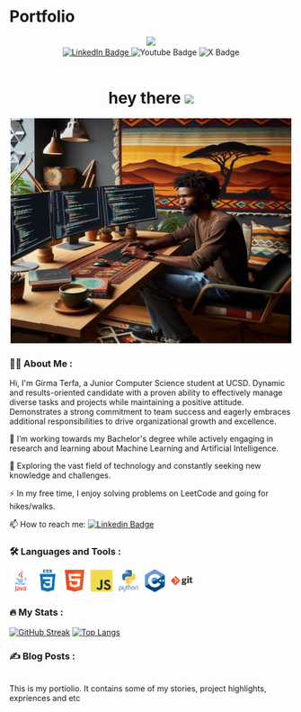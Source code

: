 # Portfolio
<div id="header" align="center">
  <img src="https://media.giphy.com/media/M9gbBd9nbDrOTu1Mqx/giphy.gif" width="100"/>
 <!-- <img src="https://raw.githubusercontent.com/Raymo111/Raymo111/master/intro.gif" -->
</div>


<div id="badges" align="center">
  <a href="https://www.linkedin.com/in/girma-terfa-cs"> 
    <img src="https://img.shields.io/badge/LinkedIn-blue?style=for-the-badge&logo=linkedin&logoColor=white" alt="LinkedIn Badge"/>
  </a>
  <img src="https://img.shields.io/badge/YouTube-red?style=for-the-badge&logo=youtube&logoColor=white" alt="Youtube Badge"/>
  <img src="https://img.shields.io/badge/X-black?style=for-the-badge&logo=x&logoColor=white" alt="X Badge"/>
</div>

<div align=center>
  <img src="https://komarev.com/ghpvc/?username=gir-ma&style=flat-square&color=blue" alt=""/>
</div>

<h1 align="center">
  hey there
  <img src="https://media.giphy.com/media/hvRJCLFzcasrR4ia7z/giphy.gif" width="30px"/>
</h1>
<div align="center">
<img src="myimage2.jpeg"
    width="500" 
  height="400"/>
</div>
<!-- <img src="https://media.giphy.com/media/dWesBcTLavkZuG35MI/giphy.gif" -
  ![image](myimage2.jpeg) -->
 
### :woman_technologist: About Me :
Hi, I'm Girma Terfa, a Junior Computer Science student at UCSD. Dynamic and results-oriented candidate with a proven ability to effectively manage diverse tasks and projects while maintaining a positive attitude. Demonstrates a strong commitment to team success and eagerly embraces additional responsibilities to drive organizational growth and excellence.

🔭 I’m working towards my Bachelor's degree while actively engaging in research and learning about Machine Learning and Artificial Intelligence.

🌱 Exploring the vast field of technology and constantly seeking new knowledge and challenges.

⚡ In my free time, I enjoy solving problems on LeetCode and going for hikes/walks.

📫 How to reach me: [![Linkedin Badge](https://img.shields.io/badge/LinkedIn-blue?style=flat&logo=Linkedin&logoColor=white)]([your-linkedin-url](https://www.linkedin.com/in/girma-terfa-cs))

### :hammer_and_wrench: Languages and Tools :
<div>
  <img src="https://github.com/devicons/devicon/blob/master/icons/java/java-original-wordmark.svg" title="Java" alt="Java" width="40" height="40"/>&nbsp;
  <img src="https://github.com/devicons/devicon/blob/master/icons/css3/css3-plain-wordmark.svg"  title="CSS3" alt="CSS" width="40" height="40"/>&nbsp;
  <img src="https://github.com/devicons/devicon/blob/master/icons/html5/html5-original.svg" title="HTML5" alt="HTML" width="40" height="40"/>&nbsp;
  <img src="https://github.com/devicons/devicon/blob/master/icons/javascript/javascript-original.svg" title="JavaScript" alt="JavaScript" width="40" height="40"/>&nbsp;
  <img src="https://github.com/devicons/devicon/blob/master/icons/python/python-original-wordmark.svg" title="Python" alt="python" width="40" height="40"/>&nbsp;
  <img src="https://github.com/devicons/devicon/blob/master/icons/cplusplus/cplusplus-original.svg" title="Cplusplus" alt="C++" width="40" height="40"/>&nbsp;
  <img src="https://github.com/devicons/devicon/blob/master/icons/git/git-original-wordmark.svg" title="Git" **alt="Git" width="40" height="40"/>
</div>

### :fire: My Stats :
[![GitHub Streak](http://github-readme-streak-stats.herokuapp.com?user=gir-ma&theme=dark&background=000000)](https://git.io/streak-stats)
[![Top Langs](https://github-readme-stats.vercel.app/api/top-langs/?username=gir-ma&layout=compact&theme=vision-friendly-dark)](https://github.com/anuraghazra/github-readme-stats)

### :writing_hand: Blog Posts :
<!-- BLOG-POST-LIST:START -->
<!-- BLOG-POST-LIST:END -->
<br>
This is my portiolio. It contains some of my stories, project highlights, expriences and etc
